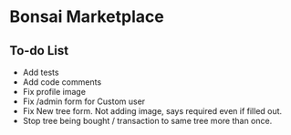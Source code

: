 # Bonsai Marketplace

## To-do List

- Add tests
- Add code comments
- Fix profile image
- Fix /admin form for Custom user
- Fix New tree form. Not adding image, says required even if filled out.
- Stop tree being bought / transaction to same tree more than once. 